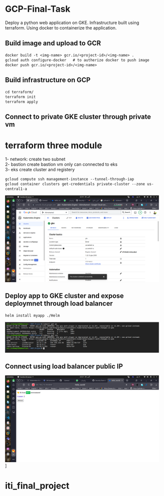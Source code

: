 # GCP-Final-Task 
Deploy a python web application on GKE. Infrastructure built using terraform. Using docker to containerize the application.

## Build image and upload to GCR
```
docker build -t <img-name> gcr.io/<project-id>/<img-name> .
gcloud auth configure-docker   # to autherize docker to push image
docker push gcr.io/<project-id>/<img-name>
```
## Build infrastructure on GCP
```
cd terraform/
terraform init
terraform apply
```

## Connect to private GKE cluster through private vm
# terraform three module 
1- network: create two subnet </br>
2- bastion create bastion vm  only can connected to eks</br>
3- eks create cluster and registery
```
gcloud compute ssh management-instance --tunnel-through-iap
gcloud container clusters get-credentials private-cluster --zone us-central1-a
```
![Screenshot%20from%202022-10-29%2022-41-49.png](https://github.com/Alialshemy/GCP_Project/blob/main/images/Screenshot%20from%202022-10-29%2022-41-49.png)
## Deploy app to GKE cluster and expose deploymnet through load balancer
```
helm install myapp ./Helm
```
![Screenshot%20from%202022-10-29%2022-41-49.png](https://github.com/Alialshemy/GCP_Project/blob/main/images/Screenshot%20from%202022-10-29%2023-43-01.png)


## Connect using load balancer public IP
![Screenshot%20from%202022-10-29%2022-35-42](https://github.com/Alialshemy/GCP_Project/blob/main/images/Screenshot%20from%202022-10-29%2023-21-05.png)
]
# iti_final_project
